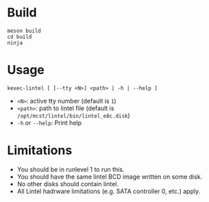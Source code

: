 # Build

```
meson build
cd build
ninja
```

# Usage

```
kexec-lintel [ [--tty <N>] <path> | -h | --help ]
```

* `<N>`: active tty number (default is `1`)
* `<path>`: path to lintel file (default is `/opt/mcst/lintel/bin/lintel_e8c.disk`)
* `-h` or `--help`: Print help

# Limitations

* You should be in runlevel 1 to run this.
* You should have the same lintel BCD image written on some disk.
* No other disks should contain lintel.
* All Lintel hadrware limitations (e.g. SATA controller 0, etc.) apply.
